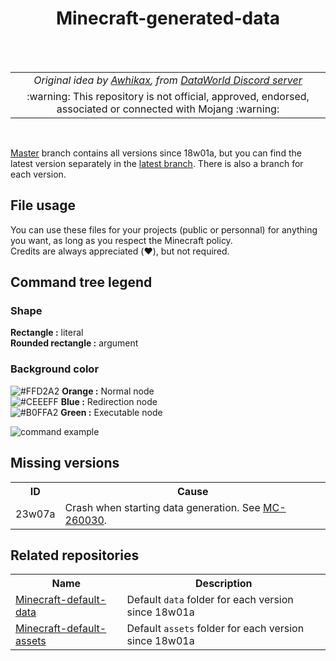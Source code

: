<h1 align="center">Minecraft-generated-data</h1>
<br/>
<br/>

<table>
    <tr>
        <td align="center">
            <img width="5000" height="0">
            <i>Original idea by <a href="https://www.planetminecraft.com/member/awhikax/">Awhikax</a>, from <a href="https://discord.gg/3gXea6q">DataWorld Discord server</a></i>
            <img width="5000" height="0">
        </td>
    </tr>
    <tr>
        <td colspan="2" align="center">
            <img width="5000" height="0">
            <br/>
            :warning: This repository is not official, approved, endorsed, associated or connected with Mojang :warning:
            <br/>
            <img width="0" height="0">
        </td>
    </tr>
</table>

<br/>

[Master](https://github.com/PixiGeko/Minecraft-generated-data/tree/master) branch contains all versions since 18w01a, but you can find the latest version separately in the [latest branch](https://github.com/PixiGeko/Minecraft-generated-data/tree/latest). There is also a branch for each version.

## File usage
You can use these files for your projects (public or personnal) for anything you want, as long as you respect the Minecraft policy.</br>
Credits are always appreciated (:heart:), but not required.

## Command tree legend
### Shape
**Rectangle :** literal</br>
**Rounded rectangle :** argument</br>  

### Background color
![#FFD2A2](https://placehold.co/10x10/FFD2A2/FFD2A2.png) **Orange :** Normal node</br>
![#CEEEFF](https://placehold.co/10x10/CEEEFF/CEEEFF.png) **Blue :** Redirection node</br>
![#B0FFA2](https://placehold.co/10x10/B0FFA2/B0FFA2.png) **Green :** Executable node

![command example](https://i.imgur.com/f5tEQTq.png)

## Missing versions
<table>
 <tr>
  <th>ID</th>
  <th>Cause</th>
 </tr>
 <tr>
  <td>23w07a</td>
  <td>Crash when starting data generation. See <a href="https://bugs.mojang.com/browse/MC-260030">MC-260030</a>.</td>
 </tr>
</table>

## Related repositories
<table>
 <tr>
  <th>Name</th>
  <th>Description</th>
 </tr>
 <tr>
  <td><a href="https://github.com/PixiGeko/Minecraft-default-data" target="_BLANK">Minecraft-default-data</a></td>
  <td>Default <code>data</code> folder for each version since 18w01a</td>
 </tr>
 <tr>
  <td><a href="https://github.com/PixiGeko/Minecraft-default-assets" target="_BLANK">Minecraft-default-assets</a></td>
  <td>Default <code>assets</code> folder for each version since 18w01a</td>
 </tr>
</table>